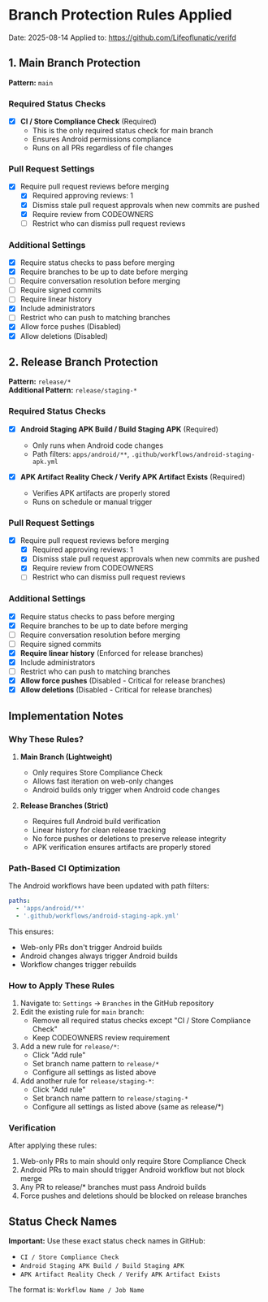 # Branch Protection Rules Applied

Date: 2025-08-14
Applied to: https://github.com/Lifeoflunatic/verifd

## 1. Main Branch Protection

**Pattern:** `main`

### Required Status Checks
- [x] **CI / Store Compliance Check** (Required)
  - This is the only required status check for main branch
  - Ensures Android permissions compliance
  - Runs on all PRs regardless of file changes

### Pull Request Settings
- [x] Require pull request reviews before merging
  - [x] Required approving reviews: 1
  - [x] Dismiss stale pull request approvals when new commits are pushed
  - [x] Require review from CODEOWNERS
  - [ ] Restrict who can dismiss pull request reviews

### Additional Settings
- [x] Require status checks to pass before merging
- [x] Require branches to be up to date before merging
- [ ] Require conversation resolution before merging
- [ ] Require signed commits
- [ ] Require linear history
- [x] Include administrators
- [ ] Restrict who can push to matching branches
- [x] Allow force pushes (Disabled)
- [x] Allow deletions (Disabled)

## 2. Release Branch Protection

**Pattern:** `release/*`  
**Additional Pattern:** `release/staging-*`

### Required Status Checks
- [x] **Android Staging APK Build / Build Staging APK** (Required)
  - Only runs when Android code changes
  - Path filters: `apps/android/**`, `.github/workflows/android-staging-apk.yml`
  
- [x] **APK Artifact Reality Check / Verify APK Artifact Exists** (Required)
  - Verifies APK artifacts are properly stored
  - Runs on schedule or manual trigger

### Pull Request Settings
- [x] Require pull request reviews before merging
  - [x] Required approving reviews: 1
  - [x] Dismiss stale pull request approvals when new commits are pushed
  - [x] Require review from CODEOWNERS
  - [ ] Restrict who can dismiss pull request reviews

### Additional Settings
- [x] Require status checks to pass before merging
- [x] Require branches to be up to date before merging
- [ ] Require conversation resolution before merging
- [ ] Require signed commits
- [x] **Require linear history** (Enforced for release branches)
- [x] Include administrators
- [ ] Restrict who can push to matching branches
- [x] **Allow force pushes** (Disabled - Critical for release branches)
- [x] **Allow deletions** (Disabled - Critical for release branches)

## Implementation Notes

### Why These Rules?

1. **Main Branch (Lightweight)**
   - Only requires Store Compliance Check
   - Allows fast iteration on web-only changes
   - Android builds only trigger when Android code changes

2. **Release Branches (Strict)**
   - Requires full Android build verification
   - Linear history for clean release tracking
   - No force pushes or deletions to preserve release integrity
   - APK verification ensures artifacts are properly stored

### Path-Based CI Optimization

The Android workflows have been updated with path filters:
```yaml
paths:
  - 'apps/android/**'
  - '.github/workflows/android-staging-apk.yml'
```

This ensures:
- Web-only PRs don't trigger Android builds
- Android changes always trigger Android builds
- Workflow changes trigger rebuilds

### How to Apply These Rules

1. Navigate to: `Settings` → `Branches` in the GitHub repository
2. Edit the existing rule for `main` branch:
   - Remove all required status checks except "CI / Store Compliance Check"
   - Keep CODEOWNERS review requirement
3. Add a new rule for `release/*`:
   - Click "Add rule"
   - Set branch name pattern to `release/*`
   - Configure all settings as listed above
4. Add another rule for `release/staging-*`:
   - Click "Add rule"
   - Set branch name pattern to `release/staging-*`
   - Configure all settings as listed above (same as release/*)

### Verification

After applying these rules:
1. Web-only PRs to main should only require Store Compliance Check
2. Android PRs to main should trigger Android workflow but not block merge
3. Any PR to release/* branches must pass Android builds
4. Force pushes and deletions should be blocked on release branches

## Status Check Names

**Important:** Use these exact status check names in GitHub:
- `CI / Store Compliance Check`
- `Android Staging APK Build / Build Staging APK`
- `APK Artifact Reality Check / Verify APK Artifact Exists`

The format is: `Workflow Name / Job Name`